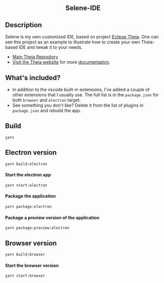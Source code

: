 <div align='center'>
 <h2>Selene-IDE</h2>

 <div id="badges" align="center">
 </div>
 </div>


## Description
Selene is my own customized IDE, based on project [Eclipse Theia](https://github.com/eclipse-theia/theia). One can see this project as an example to illustrate how to create your own Theia-based IDE and tweak it to your needs.

+ [Main Theia Repository](https://github.com/eclipse-theia/theia)
+ [Visit the Theia website](http://www.theia-ide.org) for more [documentation](http://www.theia-ide.org/doc).

## What's included?
+ In addition to the vscode built-in extensions, I've added a couple of other extensions that I usually use. The full list is in the `package.json` for both `browser` and `electron` target.
+ See something you don't like? Delete it from the list of plugins in `package.json` and rebuild the app.


## Build

```
yarn
```

## Electron version
 ```
 yarn build:electron
 ```

#### Start the electron app
```
yarn start:electron
```

#### Package the application
```
yarn package:electron
```

#### Package a preview version of the application
```
yarn package:preview:electron
```

## Browser version
```
yarn build:browser
```

#### Start the browser version
```
yarn start:browser
```



